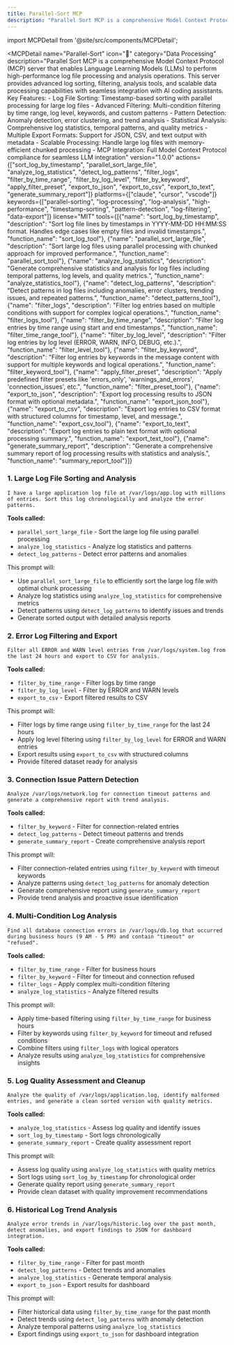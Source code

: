 ```yaml
---
title: Parallel-Sort MCP
description: "Parallel Sort MCP is a comprehensive Model Context Protocol (MCP) server that enables Language Learning Models (LLMs) to perform high-performance log file processing and analysis operations. This server provides advanced log sorting, filtering, analysis tools, and scalable data processing capabil..."
---
```


import MCPDetail from '@site/src/components/MCPDetail';

<MCPDetail 
  name="Parallel-Sort"
  icon="🔄"
  category="Data Processing"
  description="Parallel Sort MCP is a comprehensive Model Context Protocol (MCP) server that enables Language Learning Models (LLMs) to perform high-performance log file processing and analysis operations. This server provides advanced log sorting, filtering, analysis tools, and scalable data processing capabilities with seamless integration with AI coding assistants. Key Features: - Log File Sorting: Timestamp-based sorting with parallel processing for large log files - Advanced Filtering: Multi-condition filtering by time range, log level, keywords, and custom patterns - Pattern Detection: Anomaly detection, error clustering, and trend analysis - Statistical Analysis: Comprehensive log statistics, temporal patterns, and quality metrics - Multiple Export Formats: Support for JSON, CSV, and text output with metadata - Scalable Processing: Handle large log files with memory-efficient chunked processing - MCP Integration: Full Model Context Protocol compliance for seamless LLM integration"
  version="1.0.0"
  actions={["sort_log_by_timestamp", "parallel_sort_large_file", "analyze_log_statistics", "detect_log_patterns", "filter_logs", "filter_by_time_range", "filter_by_log_level", "filter_by_keyword", "apply_filter_preset", "export_to_json", "export_to_csv", "export_to_text", "generate_summary_report"]}
  platforms={["claude", "cursor", "vscode"]}
  keywords={["parallel-sorting", "log-processing", "log-analysis", "high-performance", "timestamp-sorting", "pattern-detection", "log-filtering", "data-export"]}
  license="MIT"
  tools={[{"name": "sort_log_by_timestamp", "description": "Sort log file lines by timestamps in YYYY-MM-DD HH:MM:SS format. Handles edge cases like empty files and invalid timestamps.", "function_name": "sort_log_tool"}, {"name": "parallel_sort_large_file", "description": "Sort large log files using parallel processing with chunked approach for improved performance.", "function_name": "parallel_sort_tool"}, {"name": "analyze_log_statistics", "description": "Generate comprehensive statistics and analysis for log files including temporal patterns, log levels, and quality metrics.", "function_name": "analyze_statistics_tool"}, {"name": "detect_log_patterns", "description": "Detect patterns in log files including anomalies, error clusters, trending issues, and repeated patterns.", "function_name": "detect_patterns_tool"}, {"name": "filter_logs", "description": "Filter log entries based on multiple conditions with support for complex logical operations.", "function_name": "filter_logs_tool"}, {"name": "filter_by_time_range", "description": "Filter log entries by time range using start and end timestamps.", "function_name": "filter_time_range_tool"}, {"name": "filter_by_log_level", "description": "Filter log entries by log level (ERROR, WARN, INFO, DEBUG, etc.).", "function_name": "filter_level_tool"}, {"name": "filter_by_keyword", "description": "Filter log entries by keywords in the message content with support for multiple keywords and logical operations.", "function_name": "filter_keyword_tool"}, {"name": "apply_filter_preset", "description": "Apply predefined filter presets like 'errors_only', 'warnings_and_errors', 'connection_issues', etc.", "function_name": "filter_preset_tool"}, {"name": "export_to_json", "description": "Export log processing results to JSON format with optional metadata.", "function_name": "export_json_tool"}, {"name": "export_to_csv", "description": "Export log entries to CSV format with structured columns for timestamp, level, and message.", "function_name": "export_csv_tool"}, {"name": "export_to_text", "description": "Export log entries to plain text format with optional processing summary.", "function_name": "export_text_tool"}, {"name": "generate_summary_report", "description": "Generate a comprehensive summary report of log processing results with statistics and analysis.", "function_name": "summary_report_tool"}]}
>

### 1. Large Log File Sorting and Analysis
```
I have a large application log file at /var/logs/app.log with millions of entries. Sort this log chronologically and analyze the error patterns.
```

**Tools called:**
- `parallel_sort_large_file` - Sort the large log file using parallel processing
- `analyze_log_statistics` - Analyze log statistics and patterns
- `detect_log_patterns` - Detect error patterns and anomalies

This prompt will:
- Use `parallel_sort_large_file` to efficiently sort the large log file with optimal chunk processing
- Analyze log statistics using `analyze_log_statistics` for comprehensive metrics
- Detect patterns using `detect_log_patterns` to identify issues and trends
- Generate sorted output with detailed analysis reports

### 2. Error Log Filtering and Export
```
Filter all ERROR and WARN level entries from /var/logs/system.log from the last 24 hours and export to CSV for analysis.
```

**Tools called:**
- `filter_by_time_range` - Filter logs by time range
- `filter_by_log_level` - Filter by ERROR and WARN levels
- `export_to_csv` - Export filtered results to CSV

This prompt will:
- Filter logs by time range using `filter_by_time_range` for the last 24 hours
- Apply log level filtering using `filter_by_log_level` for ERROR and WARN entries
- Export results using `export_to_csv` with structured columns
- Provide filtered dataset ready for analysis

### 3. Connection Issue Pattern Detection
```
Analyze /var/logs/network.log for connection timeout patterns and generate a comprehensive report with trend analysis.
```

**Tools called:**
- `filter_by_keyword` - Filter for connection-related entries
- `detect_log_patterns` - Detect timeout patterns and trends
- `generate_summary_report` - Create comprehensive analysis report

This prompt will:
- Filter connection-related entries using `filter_by_keyword` with timeout keywords
- Analyze patterns using `detect_log_patterns` for anomaly detection
- Generate comprehensive report using `generate_summary_report`
- Provide trend analysis and proactive issue identification

### 4. Multi-Condition Log Analysis
```
Find all database connection errors in /var/logs/db.log that occurred during business hours (9 AM - 5 PM) and contain "timeout" or "refused".
```

**Tools called:**
- `filter_by_time_range` - Filter for business hours
- `filter_by_keyword` - Filter for timeout and connection refused
- `filter_logs` - Apply complex multi-condition filtering
- `analyze_log_statistics` - Analyze filtered results

This prompt will:
- Apply time-based filtering using `filter_by_time_range` for business hours
- Filter by keywords using `filter_by_keyword` for timeout and refused conditions
- Combine filters using `filter_logs` with logical operators
- Analyze results using `analyze_log_statistics` for comprehensive insights

### 5. Log Quality Assessment and Cleanup
```
Analyze the quality of /var/logs/application.log, identify malformed entries, and generate a clean sorted version with quality metrics.
```

**Tools called:**
- `analyze_log_statistics` - Assess log quality and identify issues
- `sort_log_by_timestamp` - Sort logs chronologically
- `generate_summary_report` - Create quality assessment report

This prompt will:
- Assess log quality using `analyze_log_statistics` with quality metrics
- Sort logs using `sort_log_by_timestamp` for chronological order
- Generate quality report using `generate_summary_report`
- Provide clean dataset with quality improvement recommendations

### 6. Historical Log Trend Analysis
```
Analyze error trends in /var/logs/historic.log over the past month, detect anomalies, and export findings to JSON for dashboard integration.
```

**Tools called:**
- `filter_by_time_range` - Filter for past month
- `detect_log_patterns` - Detect trends and anomalies
- `analyze_log_statistics` - Generate temporal analysis
- `export_to_json` - Export results for dashboard

This prompt will:
- Filter historical data using `filter_by_time_range` for the past month
- Detect trends using `detect_log_patterns` with anomaly detection
- Analyze temporal patterns using `analyze_log_statistics`
- Export findings using `export_to_json` for dashboard integration

</MCPDetail>


